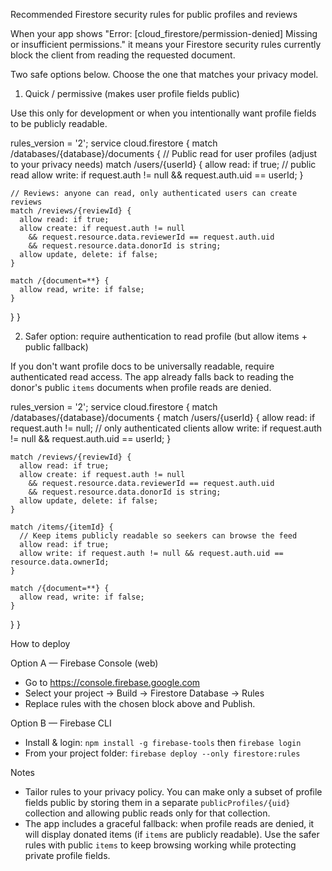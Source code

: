 Recommended Firestore security rules for public profiles and reviews

When your app shows "Error: [cloud_firestore/permission-denied] Missing or insufficient permissions." it means your Firestore security rules currently block the client from reading the requested document.

Two safe options below. Choose the one that matches your privacy model.

1) Quick / permissive (makes user profile fields public)

Use this only for development or when you intentionally want profile fields to be publicly readable.

rules_version = '2';
service cloud.firestore {
  match /databases/{database}/documents {
    // Public read for user profiles (adjust to your privacy needs)
    match /users/{userId} {
      allow read: if true; // public read
      allow write: if request.auth != null && request.auth.uid == userId;
    }

    // Reviews: anyone can read, only authenticated users can create reviews
    match /reviews/{reviewId} {
      allow read: if true;
      allow create: if request.auth != null
        && request.resource.data.reviewerId == request.auth.uid
        && request.resource.data.donorId is string;
      allow update, delete: if false;
    }

    match /{document=**} {
      allow read, write: if false;
    }
  }
}

2) Safer option: require authentication to read profile (but allow items + public fallback)

If you don't want profile docs to be universally readable, require authenticated read access. The app already falls back to reading the donor's public `items` documents when profile reads are denied.

rules_version = '2';
service cloud.firestore {
  match /databases/{database}/documents {
    match /users/{userId} {
      allow read: if request.auth != null; // only authenticated clients
      allow write: if request.auth != null && request.auth.uid == userId;
    }

    match /reviews/{reviewId} {
      allow read: if true;
      allow create: if request.auth != null
        && request.resource.data.reviewerId == request.auth.uid
        && request.resource.data.donorId is string;
      allow update, delete: if false;
    }

    match /items/{itemId} {
      // Keep items publicly readable so seekers can browse the feed
      allow read: if true;
      allow write: if request.auth != null && request.auth.uid == resource.data.ownerId;
    }

    match /{document=**} {
      allow read, write: if false;
    }
  }
}

How to deploy

Option A — Firebase Console (web)
- Go to https://console.firebase.google.com
- Select your project → Build → Firestore Database → Rules
- Replace rules with the chosen block above and Publish.

Option B — Firebase CLI
- Install & login: `npm install -g firebase-tools` then `firebase login`
- From your project folder: `firebase deploy --only firestore:rules`

Notes
- Tailor rules to your privacy policy. You can make only a subset of profile fields public by storing them in a separate `publicProfiles/{uid}` collection and allowing public reads only for that collection.
- The app includes a graceful fallback: when profile reads are denied, it will display donated items (if `items` are publicly readable). Use the safer rules with public `items` to keep browsing working while protecting private profile fields.
